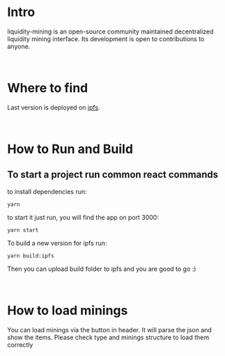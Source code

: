# Intro
liquidity-mining is an open-source community maintained decentralized liquidity mining interface. Its development is open to contributions to anyone. 

<br>

# Where to find
Last version is deployed on [ipfs](https://cloudflare-ipfs.com/ipfs/QmZnpRsecaMVqYA3GHzUeYUACZ2Wfsm77EyARNLgeSNFNn/).

<br>


# How to Run and Build
## To start a project run common react commands
to install dependencies run:
```
yarn
``` 

to start it just run, you will find the app on port 3000:

```
yarn start
``` 


To build a new version for ipfs run:
```
yarn build:ipfs
```

 Then you can upload build folder to ipfs and you are good to go :)
 
<br>

# How to load minings
You can load minings via the button in header. It will parse the json and show the items.
Please check type and minings structure to load them correctly
